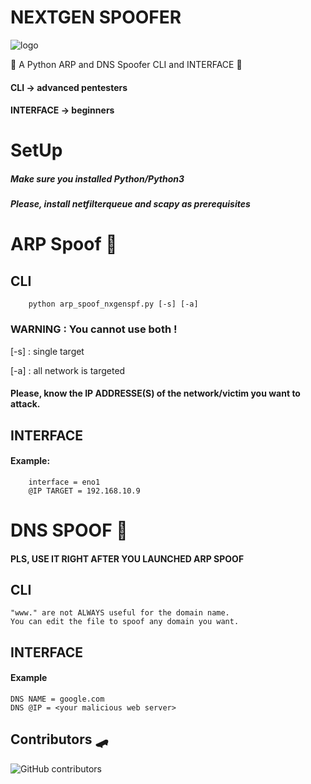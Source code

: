 # NEXTGEN SPOOFER
![logo](https://user-images.githubusercontent.com/61053314/132832369-540ded53-8aff-4ea7-bcd6-70dbe7109c1a.png)

🥑 A Python ARP and DNS Spoofer CLI and INTERFACE 🥓
#### CLI -> advanced pentesters
#### INTERFACE -> beginners

# SetUp
##### Make sure you installed Python/Python3
##### Please, install netfilterqueue and scapy as prerequisites

# ARP Spoof 💈
## CLI
		python arp_spoof_nxgenspf.py [-s] [-a]
    
### WARNING : You cannot use both !
[-s] : single target

[-a] : all network is targeted

#### Please, know the IP ADDRESSE(S) of the network/victim you want to attack.


## INTERFACE
#### Example:
		interface = eno1
		@IP TARGET = 192.168.10.9
		
		
# DNS SPOOF 🍔
#### PLS, USE IT RIGHT AFTER YOU LAUNCHED ARP SPOOF
## CLI
	"www." are not ALWAYS useful for the domain name.
	You can edit the file to spoof any domain you want.
## INTERFACE
#### Example
	DNS NAME = google.com
	DNS @IP = <your malicious web server> 
## Contributors 🛹
![GitHub contributors](https://img.shields.io/github/contributors/saladandonionrings/nextgen_spoofer)
